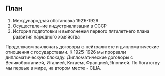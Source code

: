 ## План
1. Международная обстановка 1926-1929
2. Осуществление индустриализации в СССР
3. История подготовки и выполнения первого пятилетнего плана развития народного хозяйства

Продолжаем заключать договоры о нейтралитете и дипломатические отношения с государствами. К 1925-1926 мы прорвали дипломатическую блокаду. Дипломатические договоры с Великобританией, Италией, Китаем, Францией, Японией. По богатству мы первые в мире, на втором месте - США. 